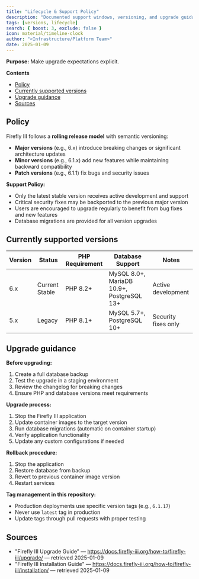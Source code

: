 ```yaml
---
title: "Lifecycle & Support Policy"
description: "Documented support windows, versioning, and upgrade guidance."
tags: [versions, lifecycle]
search: { boost: 3, exclude: false }
icon: material/timeline-clock
author: "<Infrastructure/Platform Team>"
date: 2025-01-09
---
```


**Purpose:** Make upgrade expectations explicit.

**Contents**
- [Policy](#policy)
- [Currently supported versions](#currently-supported-versions)
- [Upgrade guidance](#upgrade-guidance)
- [Sources](#sources)

## Policy

Firefly III follows a **rolling release model** with semantic versioning:

- **Major versions** (e.g., 6.x) introduce breaking changes or significant architecture updates
- **Minor versions** (e.g., 6.1.x) add new features while maintaining backward compatibility
- **Patch versions** (e.g., 6.1.1) fix bugs and security issues

**Support Policy:**
- Only the latest stable version receives active development and support
- Critical security fixes may be backported to the previous major version
- Users are encouraged to upgrade regularly to benefit from bug fixes and new features
- Database migrations are provided for all version upgrades

## Currently supported versions

| Version | Status | PHP Requirement | Database Support | Notes |
|---------|--------|----------------|------------------|--------|
| 6.x | Current Stable | PHP 8.2+ | MySQL 8.0+, MariaDB 10.9+, PostgreSQL 13+ | Active development |
| 5.x | Legacy | PHP 8.1+ | MySQL 5.7+, PostgreSQL 10+ | Security fixes only |

## Upgrade guidance

**Before upgrading:**
1. Create a full database backup
2. Test the upgrade in a staging environment
3. Review the changelog for breaking changes
4. Ensure PHP and database versions meet requirements

**Upgrade process:**
1. Stop the Firefly III application
2. Update container images to the target version
3. Run database migrations (automatic on container startup)
4. Verify application functionality
5. Update any custom configurations if needed

**Rollback procedure:**
1. Stop the application
2. Restore database from backup
3. Revert to previous container image version
4. Restart services

**Tag management in this repository:**
- Production deployments use specific version tags (e.g., `6.1.17`)
- Never use `latest` tag in production
- Update tags through pull requests with proper testing

## Sources
- "Firefly III Upgrade Guide" — https://docs.firefly-iii.org/how-to/firefly-iii/upgrade/ — retrieved 2025-01-09
- "Firefly III Installation Guide" — https://docs.firefly-iii.org/how-to/firefly-iii/installation/ — retrieved 2025-01-09

<!-- ai-docs-metadata
{"last_audit":"2025-01-09","fingerprints":{"sources":{"https://docs.firefly-iii.org/how-to/firefly-iii/upgrade/":"","https://docs.firefly-iii.org/how-to/firefly-iii/installation/":""},"sections":{"policy":""}}}
-->